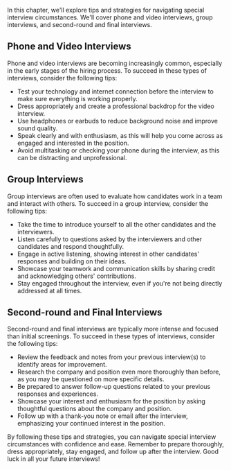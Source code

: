 
In this chapter, we'll explore tips and strategies for navigating special interview circumstances. We'll cover phone and video interviews, group interviews, and second-round and final interviews.

Phone and Video Interviews
--------------------------

Phone and video interviews are becoming increasingly common, especially in the early stages of the hiring process. To succeed in these types of interviews, consider the following tips:

* Test your technology and internet connection before the interview to make sure everything is working properly.
* Dress appropriately and create a professional backdrop for the video interview.
* Use headphones or earbuds to reduce background noise and improve sound quality.
* Speak clearly and with enthusiasm, as this will help you come across as engaged and interested in the position.
* Avoid multitasking or checking your phone during the interview, as this can be distracting and unprofessional.

Group Interviews
----------------

Group interviews are often used to evaluate how candidates work in a team and interact with others. To succeed in a group interview, consider the following tips:

* Take the time to introduce yourself to all the other candidates and the interviewers.
* Listen carefully to questions asked by the interviewers and other candidates and respond thoughtfully.
* Engage in active listening, showing interest in other candidates' responses and building on their ideas.
* Showcase your teamwork and communication skills by sharing credit and acknowledging others' contributions.
* Stay engaged throughout the interview, even if you're not being directly addressed at all times.

Second-round and Final Interviews
---------------------------------

Second-round and final interviews are typically more intense and focused than initial screenings. To succeed in these types of interviews, consider the following tips:

* Review the feedback and notes from your previous interview(s) to identify areas for improvement.
* Research the company and position even more thoroughly than before, as you may be questioned on more specific details.
* Be prepared to answer follow-up questions related to your previous responses and experiences.
* Showcase your interest and enthusiasm for the position by asking thoughtful questions about the company and position.
* Follow up with a thank-you note or email after the interview, emphasizing your continued interest in the position.

By following these tips and strategies, you can navigate special interview circumstances with confidence and ease. Remember to prepare thoroughly, dress appropriately, stay engaged, and follow up after the interview. Good luck in all your future interviews!
